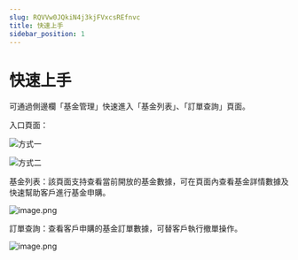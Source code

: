 ```yaml
---
slug: RQVVw0JQkiN4j3kjFVxcsREfnvc
title: 快速上手
sidebar_position: 1
---
```



# 快速上手


可通過側邊欄「基金管理」快速進入「基金列表」、「訂單查詢」頁面。


入口頁面：


![方式一](/assets/58838a7625690c53ee6d4d630365541f.png)


![方式二](/assets/f08837203f02bd98af66a39dd8ce9127.png)


基金列表：該頁面支持查看當前開放的基金數據，可在頁面內查看基金詳情數據及快速幫助客戶進行基金申購。


![image.png](/assets/e3323f8a0491b60525c2966a09cdc45d.png)


訂單查詢：查看客戶申購的基金訂單數據，可替客戶執行撤單操作。


![image.png](/assets/53af74b6576eedcad8bd839d75218d4f.png)

